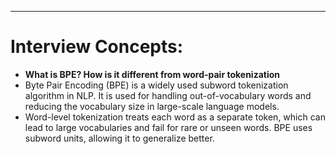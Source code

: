 ---

# Interview Concepts:

- **What is BPE? How is it different from word-pair tokenization**
- Byte Pair Encoding (BPE) is a widely used subword tokenization algorithm in NLP. It is used for handling out-of-vocabulary words and reducing the vocabulary size in large-scale language models.
- Word-level tokenization treats each word as a separate token, which can lead to large vocabularies and fail for rare or unseen words. BPE uses subword units, allowing it to generalize better.